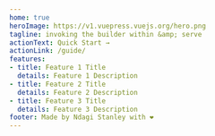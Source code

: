 ```yaml
---
home: true
heroImage: https://v1.vuepress.vuejs.org/hero.png
tagline: invoking the builder within &amp; serve
actionText: Quick Start →
actionLink: /guide/
features:
- title: Feature 1 Title
  details: Feature 1 Description
- title: Feature 2 Title
  details: Feature 2 Description
- title: Feature 3 Title
  details: Feature 3 Description
footer: Made by Ndagi Stanley with ❤️
---
```

